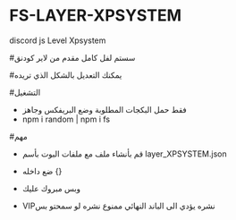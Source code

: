 # FS-LAYER-XPSYSTEM
discord js Level Xpsystem

#سستم لفل كامل مقدم من لاير كودنق

#يمكنك التعديل بالشكل الذي تريده

#التشغيل

- فقط حمل البكجات المطلوبة وضع البريفكس وجاهز
- npm i random | npm i fs


#مهم

- قم بأنشاء ملف مع ملفات البوت بأسم layer_XPSYSTEM.json

- ضع داخله {}

- وبس مبروك عليك

* VIPنشره يؤدي الى الباند النهائي ممنوع نشره لو سمحتو بس 
